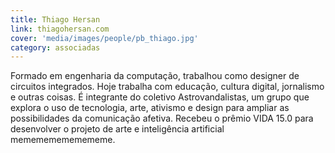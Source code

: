 ```yaml
---
title: Thiago Hersan
link: thiagohersan.com
cover: 'media/images/people/pb_thiago.jpg'
category: associadas
---
```

Formado em engenharia da computação, trabalhou como designer de circuitos integrados. Hoje trabalha com educação, cultura digital, jornalismo e outras coisas. É integrante do coletivo Astrovandalistas, um grupo que explora o uso de tecnologia, arte, ativismo e design para ampliar as possibilidades da comunicação afetiva. Recebeu o prêmio VIDA 15.0 para desenvolver o projeto de arte e inteligência artificial memememememememe.
